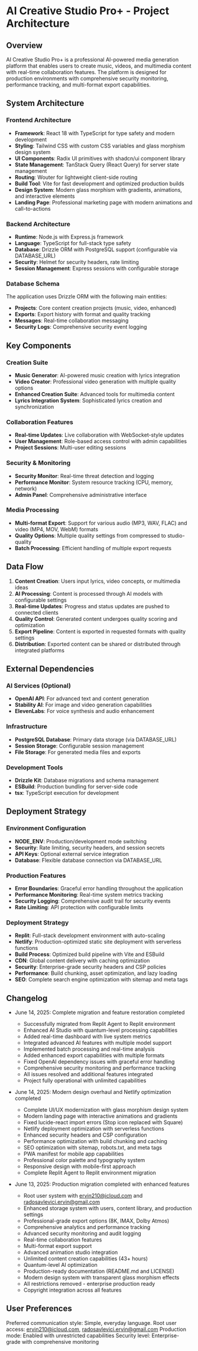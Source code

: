 # AI Creative Studio Pro+ - Project Architecture

## Overview

AI Creative Studio Pro+ is a professional AI-powered media generation platform that enables users to create music, videos, and multimedia content with real-time collaboration features. The platform is designed for production environments with comprehensive security monitoring, performance tracking, and multi-format export capabilities.

## System Architecture

### Frontend Architecture
- **Framework**: React 18 with TypeScript for type safety and modern development
- **Styling**: Tailwind CSS with custom CSS variables and glass morphism design system
- **UI Components**: Radix UI primitives with shadcn/ui component library
- **State Management**: TanStack Query (React Query) for server state management
- **Routing**: Wouter for lightweight client-side routing
- **Build Tool**: Vite for fast development and optimized production builds
- **Design System**: Modern glass morphism with gradients, animations, and interactive elements
- **Landing Page**: Professional marketing page with modern animations and call-to-actions

### Backend Architecture
- **Runtime**: Node.js with Express.js framework
- **Language**: TypeScript for full-stack type safety
- **Database**: Drizzle ORM with PostgreSQL support (configurable via DATABASE_URL)
- **Security**: Helmet for security headers, rate limiting
- **Session Management**: Express sessions with configurable storage

### Database Schema
The application uses Drizzle ORM with the following main entities:
- **Projects**: Core content creation projects (music, video, enhanced)
- **Exports**: Export history with format and quality tracking
- **Messages**: Real-time collaboration messaging
- **Security Logs**: Comprehensive security event logging

## Key Components

### Creation Suite
- **Music Generator**: AI-powered music creation with lyrics integration
- **Video Creator**: Professional video generation with multiple quality options
- **Enhanced Creation Suite**: Advanced tools for multimedia content
- **Lyrics Integration System**: Sophisticated lyrics creation and synchronization

### Collaboration Features
- **Real-time Updates**: Live collaboration with WebSocket-style updates
- **User Management**: Role-based access control with admin capabilities
- **Project Sessions**: Multi-user editing sessions

### Security & Monitoring
- **Security Monitor**: Real-time threat detection and logging
- **Performance Monitor**: System resource tracking (CPU, memory, network)
- **Admin Panel**: Comprehensive administrative interface

### Media Processing
- **Multi-format Export**: Support for various audio (MP3, WAV, FLAC) and video (MP4, MOV, WebM) formats
- **Quality Options**: Multiple quality settings from compressed to studio-quality
- **Batch Processing**: Efficient handling of multiple export requests

## Data Flow

1. **Content Creation**: Users input lyrics, video concepts, or multimedia ideas
2. **AI Processing**: Content is processed through AI models with configurable settings
3. **Real-time Updates**: Progress and status updates are pushed to connected clients
4. **Quality Control**: Generated content undergoes quality scoring and optimization
5. **Export Pipeline**: Content is exported in requested formats with quality settings
6. **Distribution**: Exported content can be shared or distributed through integrated platforms

## External Dependencies

### AI Services (Optional)
- **OpenAI API**: For advanced text and content generation
- **Stability AI**: For image and video generation capabilities
- **ElevenLabs**: For voice synthesis and audio enhancement

### Infrastructure
- **PostgreSQL Database**: Primary data storage (via DATABASE_URL)
- **Session Storage**: Configurable session management
- **File Storage**: For generated media files and exports

### Development Tools
- **Drizzle Kit**: Database migrations and schema management
- **ESBuild**: Production bundling for server-side code
- **tsx**: TypeScript execution for development

## Deployment Strategy

### Environment Configuration
- **NODE_ENV**: Production/development mode switching
- **Security**: Rate limiting, security headers, and session secrets
- **API Keys**: Optional external service integration
- **Database**: Flexible database connection via DATABASE_URL

### Production Features
- **Error Boundaries**: Graceful error handling throughout the application
- **Performance Monitoring**: Real-time system metrics tracking
- **Security Logging**: Comprehensive audit trail for security events
- **Rate Limiting**: API protection with configurable limits

### Deployment Strategy
- **Replit**: Full-stack development environment with auto-scaling
- **Netlify**: Production-optimized static site deployment with serverless functions
- **Build Process**: Optimized build pipeline with Vite and ESBuild
- **CDN**: Global content delivery with caching optimization
- **Security**: Enterprise-grade security headers and CSP policies
- **Performance**: Build chunking, asset optimization, and lazy loading
- **SEO**: Complete search engine optimization with sitemap and meta tags

## Changelog
- June 14, 2025: Complete migration and feature restoration completed
  - Successfully migrated from Replit Agent to Replit environment
  - Enhanced AI Studio with quantum-level processing capabilities
  - Added real-time dashboard with live system metrics
  - Integrated advanced AI features with multiple model support
  - Implemented batch processing and real-time analysis
  - Added enhanced export capabilities with multiple formats
  - Fixed OpenAI dependency issues with graceful error handling
  - Comprehensive security monitoring and performance tracking
  - All issues resolved and additional features integrated
  - Project fully operational with unlimited capabilities

- June 14, 2025: Modern design overhaul and Netlify optimization completed
  - Complete UI/UX modernization with glass morphism design system
  - Modern landing page with interactive animations and gradients
  - Fixed lucide-react import errors (Stop icon replaced with Square)
  - Netlify deployment optimization with serverless functions
  - Enhanced security headers and CSP configuration
  - Performance optimization with build chunking and caching
  - SEO optimization with sitemap, robots.txt, and meta tags
  - PWA manifest for mobile app capabilities
  - Professional color palette and typography system
  - Responsive design with mobile-first approach
  - Complete Replit Agent to Replit environment migration

- June 13, 2025: Production migration completed with enhanced features
  - Root user system with ervin210@icloud.com and radosavlevici.ervin@gmail.com
  - Enhanced storage system with users, content library, and production settings
  - Professional-grade export options (8K, IMAX, Dolby Atmos)
  - Comprehensive analytics and performance tracking
  - Advanced security monitoring and audit logging
  - Real-time collaboration features
  - Multi-format export support
  - Advanced animation studio integration
  - Unlimited content creation capabilities (43+ hours)
  - Quantum-level AI optimization
  - Production-ready documentation (README.md and LICENSE)
  - Modern design system with transparent glass morphism effects
  - All restrictions removed - enterprise production ready
  - Copyright integration across all features

## User Preferences

Preferred communication style: Simple, everyday language.
Root user access: ervin210@icloud.com, radosavlevici.ervin@gmail.com
Production mode: Enabled with unrestricted capabilities
Security level: Enterprise-grade with comprehensive monitoring